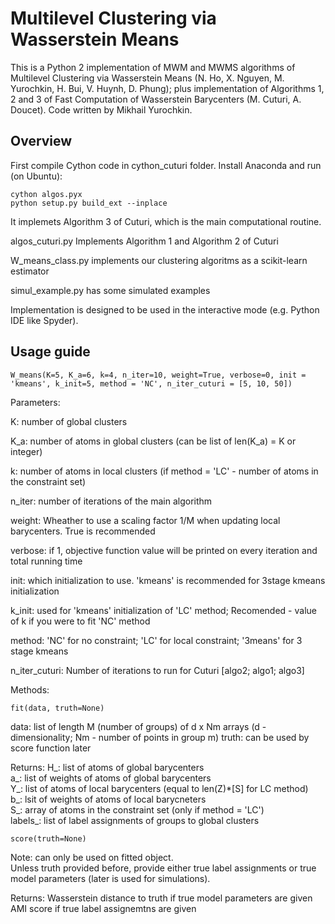 # Multilevel Clustering via Wasserstein Means

This is a Python 2 implementation of MWM and MWMS algorithms of Multilevel Clustering via Wasserstein Means (N. Ho, X. Nguyen, M. Yurochkin, H. Bui, V. Huynh, D. Phung); plus implementation of Algorithms 1, 2 and 3 of Fast Computation of Wasserstein Barycenters (M. Cuturi, A. Doucet). Code written by Mikhail Yurochkin.

## Overview

First compile Cython code in cython_cuturi folder. Install Anaconda and run (on Ubuntu):
```
cython algos.pyx
python setup.py build_ext --inplace
```

It implemets Algorithm 3 of Cuturi, which is the main computational routine.

algos_cuturi.py Implements Algorithm 1 and Algorithm 2 of Cuturi

W_means_class.py implements our clustering algoritms as a scikit-learn estimator

simul_example.py has some simulated examples

Implementation is designed to be used in the interactive mode (e.g. Python IDE like Spyder).

## Usage guide

```
W_means(K=5, K_a=6, k=4, n_iter=10, weight=True, verbose=0, init = 'kmeans', k_init=5, method = 'NC', n_iter_cuturi = [5, 10, 50])
```

Parameters:

K: number of global clusters

K_a: number of atoms in global clusters (can be list of len(K_a) = K or integer)

k: number of atoms in local clusters (if method = 'LC' - number of atoms in the constraint set)

n_iter: number of iterations of the main algorithm

weight: Wheather to use a scaling factor 1/M when updating local barycenters. True is recommended

verbose: if 1, objective function value will be printed on every iteration and total running time

init: which initialization to use. 'kmeans' is recommended for 3stage kmeans initialization

k_init: used for 'kmeans' initialization of 'LC' method; Recomended - value of k if you were to fit 'NC' method

method: 'NC' for no constraint; 'LC' for local constraint; '3means' for 3 stage kmeans

n_iter_cuturi: Number of iterations to run for Cuturi [algo2; algo1; algo3]


Methods:
```
fit(data, truth=None)
```

data: list of length M (number of groups) of d x Nm arrays (d - dimensionality; Nm - number of points in group m)
truth: can be used by score function later

Returns:
H_: list of atoms of global barycenters  
a_: list of weights of atoms of global barycenters  
Y_: list of atoms of local barycenters (equal to len(Z)*[S] for LC method)  
b_: lsit of weights of atoms of local barycneters  
S_: array of atoms in the constraint set (only if method = 'LC')  
labels_: list of label assignments of groups to global clusters  

```
score(truth=None)
```

Note: can only be used on fitted object.  
Unless truth provided before, provide either true label assignments or true model parameters (later is used for simulations).

Returns:
Wasserstein distance to truth if true model parameters are given
AMI score if true label assignemtns are given
